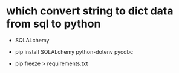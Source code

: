 # which convert string to dict data from sql to python
- SQLALchemy 


-  pip install SQLALchemy python-dotenv pyodbc
- pip freeze > requirements.txt